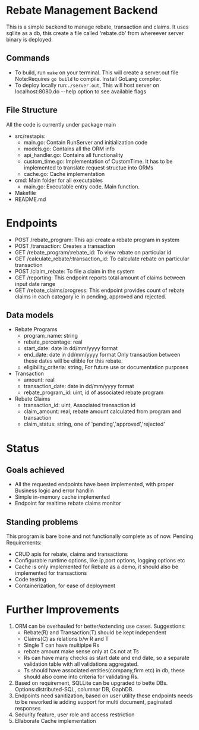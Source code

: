 # Rebate Management Backend
This is a simple backend to manage rebate, transaction and claims.
It uses sqllite as a db, this create a file called 'rebate.db' from whereever
server binary is deployed.

## Commands
* To build, run `make` on your terminal. This will create a server.out file
    Note:Requires `go build` to compile. Install GoLang compiler.
* To deploy locally run:`./server.out`, 
    This will host server on localhost:8080.do --help option to see available flags
## File Structure
All the code is currently under package main
* src/restapis:
    * main.go: Contain RunServer and initialization code
    * models.go: Contains all the ORM info
    * api\_handler.go: Contains all functionality
    * custom\_time.go: Implementation of CustomTime. It has to be implemented to
        translate request structue into ORMs
    * cache.go: Cache implementation
* cmd: Main folder for all executables
    * main.go: Executable entry code. Main function.
* Makefile
* README.md

# Endpoints
* POST   /rebate\_program: This api create a rebate program in system
* POST   /transaction: Creates a transaction
* GET    /rebate\_program/:rebate\_id: To view rebate on particular id
* GET    /calculate\_rebate/:transaction\_id: To calculate rebate on particular transaction
* POST   /claim\_rebate: To file a claim in the system
* GET    /reporting: This endpoint reports total amount of claims between input date range
* GET    /rebate\_claims/progress: This endpoint provides count of rebate claims in each category ie in 
            pending, approved and rejected.
## Data models
* Rebate Programs
    * program\_name: string
    * rebate\_percentage: real
    * start\_date: date in dd/mm/yyyy format
    * end\_date: date in dd/mm/yyyy format
         Only transaction between these dates will be eliible for this rebate.
    * eligibility\_criteria: string, For future use or documentation purposes
* Transaction
    * amount: real
    * transaction\_date: date in dd/mm/yyyy format
    * rebate\_program\_id: uint, id of associated rebate program
* Rebate Claims
    * transaction\_id: uint, Associated transaction id
    * claim\_amount: real, rebate amount calculated from program and transaction
    * claim\_status: string, one of 'pending','approved','rejected'

# Status
## Goals achieved
* All the requested endpoints have been implemented, with proper Business logic and error handlin
* Simple in-memory cache implemented
* Endpoint for realtime rebate claims monitor

## Standing problems
This program is bare bone and not functionally complete as of now.
Pending Requirements:
* CRUD apis for rebate, claims and transactions
* Configurable runtime options, like ip,port options, logging options etc
* Cache is only implemented for Rebate as a demo, it should also be implemented for
    transactions
* Code testing
* Containerization, for ease of deployment
# Further Improvements
1. ORM can be overhauled for better/extending use cases. Suggestions:
    * Rebate(R) and Transaction(T) should be kept independent
    * Claims(C) as relations b/w R and T
    * Single T can have multiplpe Rs
    * rebate amount make sense only at Cs not at Ts
    * Rs can have many checks as start date and end date, so a separate
        validation table with all validations aggregated.
    * Ts should have associated entities(company,firm etc) in db, these
        should also come into criteria for validating Rs.
2. Based on requirement, SQLLite can be upgraded to bette DBs. Options:distributed-SQL, columnar DB,
    GaphDB.
3. Endpoints need sanitization, based on user utility these endpoints needs to be reworked ie
    adding support for multi document, paginated responses
4. Security feature, user role and access restriction
5. Ellaborate Cache implementation

